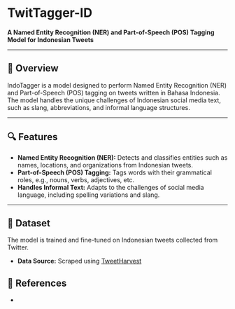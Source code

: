 # TwitTagger-ID
**A Named Entity Recognition (NER) and Part-of-Speech (POS) Tagging Model for Indonesian Tweets**

---

## 🌟 Overview  
IndoTagger is a model designed to perform Named Entity Recognition (NER) and Part-of-Speech (POS) tagging on tweets written in Bahasa Indonesia. The model handles the unique challenges of Indonesian social media text, such as slang, abbreviations, and informal language structures.  

---

## 🔍 Features  
- **Named Entity Recognition (NER):** Detects and classifies entities such as names, locations, and organizations from Indonesian tweets.  
- **Part-of-Speech (POS) Tagging:** Tags words with their grammatical roles, e.g., nouns, verbs, adjectives, etc.  
- **Handles Informal Text:** Adapts to the challenges of social media language, including spelling variations and slang.  

---

## 📂 Dataset  
The model is trained and fine-tuned on Indonesian tweets collected from Twitter.  
- **Data Source:** Scraped using [TweetHarvest](https://github.com/helmisatria/tweet-harvest)

## 🔗 References
-
